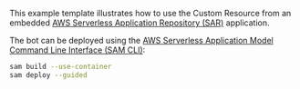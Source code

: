 This example template illustrates how to use the Custom Resource from an embedded
[AWS Serverless Application Repository (SAR)](https://aws.amazon.com/serverless/serverlessrepo/)
application.

The bot can be deployed using the
[AWS Serverless Application Model Command Line Interface (SAM CLI)](https://docs.aws.amazon.com/serverless-application-model/latest/developerguide/what-is-sam.html):

```bash
sam build --use-container
sam deploy --guided
```